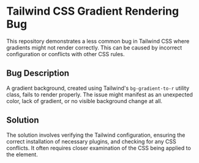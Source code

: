 # Tailwind CSS Gradient Rendering Bug

This repository demonstrates a less common bug in Tailwind CSS where gradients might not render correctly. This can be caused by incorrect configuration or conflicts with other CSS rules.

## Bug Description

A gradient background, created using Tailwind's `bg-gradient-to-r` utility class, fails to render properly. The issue might manifest as an unexpected color, lack of gradient, or no visible background change at all.

## Solution

The solution involves verifying the Tailwind configuration, ensuring the correct installation of necessary plugins, and checking for any CSS conflicts.  It often requires closer examination of the CSS being applied to the element.
